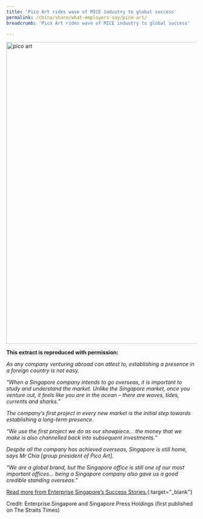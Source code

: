 ```yaml
---
title: 'Pico Art rides wave of MICE industry to global success'
permalink: /china/share/what-employers-say/pico-art/
breadcrumb: 'Pico Art rides wave of MICE industry to global success'

---
```



<img src="\images\china-employers\pico-art.jpg" alt="pico art" style="width:800px;" />

**This extract is reproduced with permission:**

*As any company venturing abroad can attest to, establishing a presence in a foreign country is not easy.*

*“When a Singapore company intends to go overseas, it is important to study and understand the market. Unlike the Singapore market, once you venture out, it feels like you are in the ocean – there are waves, tides, currents and sharks.”*

*The company’s first project in every new market is the initial step towards establishing a long-term presence.*

*“We use the first project we do as our showpiece… the money that we make is also channelled back into subsequent investments.”*

*Despite all the company has achieved overseas, Singapore is still home, says Mr Chia [group president of Pico Art].*

*“We are a global brand, but the Singapore office is still one of our most important offices… being a Singapore company also gave us a good credible standing overseas.”*

[Read more from Enterprise Singapore’s Success Stories.](https://ie.enterprisesg.gov.sg/Venture-Overseas/Browse-By-Market/Asia-Pacific/China/Success-Stories/cs/Success-Stories/Pico-art-rides-wave-of-MICE-industry-to-global-success){:target="_blank"}

Credit: Enterprise Singapore and Singapore Press Holdings (first published on The Straits Times)